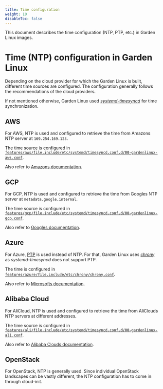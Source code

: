 ```yaml
---
title: Time configuration
weight: 10
disableToc: false
---
```


This document describes the time configuration (NTP, PTP, etc.) in Garden Linux images.

# Time (NTP) configuration in Garden Linux

Depending on the cloud provider for which the Garden Linux is built, different time sources are configured. The configuration generally follows the recommendations of the cloud providers.

If not mentioned otherwise, Garden Linux used [_systemd-timesyncd_](https://www.freedesktop.org/software/systemd/man/systemd-timesyncd.service.html) for time synchronization.

## AWS

For AWS, NTP is used and configured to retrieve the time from Amazons NTP server at `169.254.169.123`.

The time source is configured in [`features/aws/file.include/etc/systemd/timesyncd.conf.d/00-gardenlinux-aws.conf`](../../features/aws/file.include/etc/systemd/timesyncd.conf.d/00-gardenlinux-aws.conf).

Also refer to [Amazons documentation](https://docs.aws.amazon.com/AWSEC2/latest/UserGuide/set-time.html).

## GCP

For GCP, NTP is used and configured to retrieve the time from Googles NTP server at `metadata.google.internal`.

The time source is configured in [`features/gcp/file.include/etc/systemd/timesyncd.conf.d/00-gardenlinux-gcp.conf`](../../features/gcp/file.include/etc/systemd/timesyncd.conf.d/00-gardenlinux-gcp.conf).

Also refer to [Googles documentation](https://cloud.google.com/compute/docs/instances/configure-ntp).

## Azure

For Azure, [PTP](https://en.wikipedia.org/wiki/Precision_Time_Protocol) is used instead of NTP. For that, Garden Linux uses [_chrony_](https://chrony-project.org/)
as _systemd-timesyncd_ does not support PTP.

The time is configured in [`features/azure/file.include/etc/chrony/chrony.conf`](../../features/azure/file.include/etc/chrony/chrony.conf).

Also refer to [Microsofts documentation](https://learn.microsoft.com/en-us/azure/virtual-machines/linux/time-sync).

## Alibaba Cloud

For AliCloud, NTP is used and configured to retrieve the time from AliClouds NTP servers at different addresses.

The time source is configured in [`features/ali/file.include/etc/systemd/timesyncd.conf.d/00-gardenlinux-ali.conf`](../../features/ali/file.include/etc/systemd/timesyncd.conf.d/00-gardenlinux-ali.conf).

Also refer to [Alibaba Clouds documentation](https://www.alibabacloud.com/help/en/ecs/user-guide/alibaba-cloud-ntp-server).

## OpenStack

For OpenStack, NTP is generally used. Since individual OpenStack landscapes can be vastly different, the NTP configuration has to come in through cloud-init.

